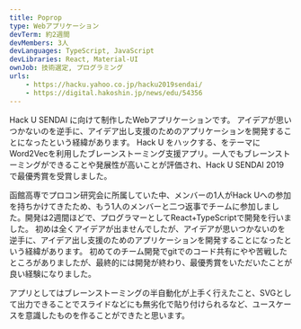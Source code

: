 ```yaml
---
title: Poprop
type: Webアプリケーション
devTerm: 約2週間
devMembers: 3人
devLanguages: TypeScript, JavaScript
devLibraries: React, Material-UI
ownJob: 技術選定, プログラミング
urls:
    - https://hacku.yahoo.co.jp/hacku2019sendai/
    - https://digital.hakoshin.jp/news/edu/54356
---
```


Hack U SENDAI に向けて制作したWebアプリケーションです。
アイデアが思いつかないのを逆手に、アイデア出し支援のためのアプリケーションを開発することになったという経緯があります。
Hack U をハックする、をテーマにWord2Vecを利用したブレーンストーミング支援アプリ。一人でもブレーンストーミングができることや発展性が高いことが評価され、Hack U SENDAI 2019 で最優秀賞を受賞しました。

函館高専でプロコン研究会に所属していた中、メンバーの1人がHack Uへの参加を持ちかけてきたため、もう1人のメンバーと二つ返事でチームに参加しました。開発は2週間ほどで、プログラマーとしてReact+TypeScriptで開発を行いました。
初めは全くアイデアが出ませんでしたが、アイデアが思いつかないのを逆手に、アイデア出し支援のためのアプリケーションを開発することになったという経緯があります。
初めてのチーム開発でgitでのコード共有にやや苦戦したところがありましたが、最終的には開発が終わり、最優秀賞をいただいたことが良い経験になりました。

アプリとしてはブレーンストーミングの半自動化が上手く行えたこと、SVGとして出力できることでスライドなどにも無劣化で貼り付けられるなど、ユースケースを意識したものを作ることができたと思います。